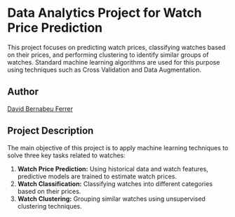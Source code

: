 # Data Analytics Project for Watch Price Prediction

This project focuses on predicting watch prices, classifying watches based on their prices, and performing clustering to identify similar groups of watches. Standard machine learning algorithms are used for this purpose using techniques such as Cross Validation and Data Augmentation.

## Author
[David Bernabeu Ferrer](https://www.linkedin.com/in/david-bernabeu-data-engineer)

## Project Description
The main objective of this project is to apply machine learning techniques to solve three key tasks related to watches:

1. **Watch Price Prediction:** Using historical data and watch features, predictive models are trained to estimate watch prices.
2. **Watch Classification:** Classifying watches into different categories based on their prices.
3. **Watch Clustering:** Grouping similar watches using unsupervised clustering techniques.
